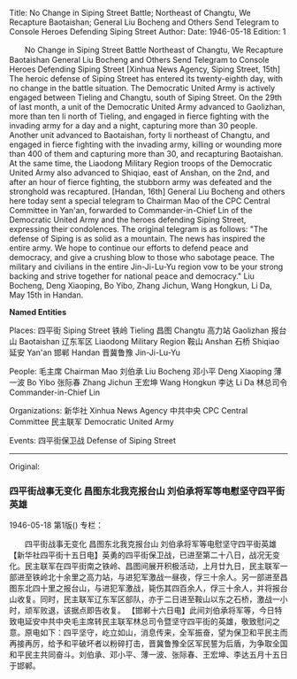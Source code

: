 Title: No Change in Siping Street Battle; Northeast of Changtu, We Recapture Baotaishan; General Liu Bocheng and Others Send Telegram to Console Heroes Defending Siping Street
Author: 
Date: 1946-05-18
Edition: 1

　　No Change in Siping Street Battle
    Northeast of Changtu, We Recapture Baotaishan
    General Liu Bocheng and Others Send Telegram to Console Heroes Defending Siping Street
    [Xinhua News Agency, Siping Street, 15th] The heroic defense of Siping Street has entered its twenty-eighth day, with no change in the battle situation. The Democratic United Army is actively engaged between Tieling and Changtu, south of Siping Street. On the 29th of last month, a unit of the Democratic United Army advanced to Gaolizhan, more than ten li north of Tieling, and engaged in fierce fighting with the invading army for a day and a night, capturing more than 30 people. Another unit advanced to Baotaishan, forty li northeast of Changtu, and engaged in fierce fighting with the invading army, killing or wounding more than 400 of them and capturing more than 30, and recapturing Baotaishan. At the same time, the Liaodong Military Region troops of the Democratic United Army also advanced to Shiqiao, east of Anshan, on the 2nd, and after an hour of fierce fighting, the stubborn army was defeated and the stronghold was recaptured.
    [Handan, 16th] General Liu Bocheng and others here today sent a special telegram to Chairman Mao of the CPC Central Committee in Yan'an, forwarded to Commander-in-Chief Lin of the Democratic United Army and the heroes defending Siping Street, expressing their condolences. The original telegram is as follows: "The defense of Siping is as solid as a mountain. The news has inspired the entire army. We hope to continue our efforts to defend peace and democracy, and give a crushing blow to those who sabotage peace. The military and civilians in the entire Jin-Ji-Lu-Yu region vow to be your strong backing and strive together for national peace and democracy." Liu Bocheng, Deng Xiaoping, Bo Yibo, Zhang Jichun, Wang Hongkun, Li Da, May 15th in Handan.



**Named Entities**


Places:
四平街   Siping Street
铁岭    Tieling
昌图    Changtu
高力站   Gaolizhan
报台山   Baotaishan
辽东军区   Liaodong Military Region
鞍山    Anshan
石桥    Shiqiao
延安    Yan'an
邯郸    Handan
晋冀鲁豫   Jin-Ji-Lu-Yu

People:
毛主席   Chairman Mao
刘伯承   Liu Bocheng
邓小平   Deng Xiaoping
薄一波   Bo Yibo
张际春   Zhang Jichun
王宏坤   Wang Hongkun
李达    Li Da
林总司令  Commander-in-Chief Lin

Organizations:
新华社   Xinhua News Agency
中共中央  CPC Central Committee
民主联军   Democratic United Army

Events:
四平街保卫战  Defense of Siping Street



<hr /> 

Original: 


### 四平街战事无变化  昌图东北我克报台山  刘伯承将军等电慰坚守四平街英雄

1946-05-18
第1版()
专栏：

　　四平街战事无变化
    昌图东北我克报台山
    刘伯承将军等电慰坚守四平街英雄
    【新华社四平街十五日电】英勇的四平街保卫战，已进至第二十八日，战况无变化。民主联军在四平街南之铁岭、昌图间展开积极活动，上月廿九日，民主联军一部进至铁岭北十余里之高力站，与进犯军激战一昼夜，俘三十余人。另一部进至昌图东北四十里之报台山，与进犯军激战，毙伤其四百余人，俘三十余人，并将报台山收复。同时，民主联军辽东军区部队，亦于二日进至鞍山以东之石桥，激战一小时，顽军败退，该据点即告收复。
    【邯郸十六日电】此间刘伯承将军等，今日特致电延安中共中央毛主席转民主联军林总司令暨坚守四平街的英雄，敬致慰问之意。原电如下：四平坚守，屹立如山，消息传来，全军振奋，望为保卫和平民主而再接再厉，给予和平破坏者以粉碎打击，晋冀鲁豫全区军民誓为后盾，为争取全国和平民主共同奋斗。刘伯承、邓小平、薄一波、张际春、王宏坤、李达五月十五日于邯郸。
